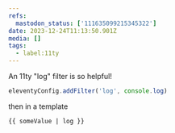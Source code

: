 ```yaml
---
refs:
  mastodon_status: ['111635099215345322']
date: 2023-12-24T11:13:50.901Z
media: []
tags:
  - label:11ty
---
```


An 11ty "log" filter is so helpful!

```js
eleventyConfig.addFilter('log', console.log)
```

then in a template

```html
{{ someValue | log }}
```
